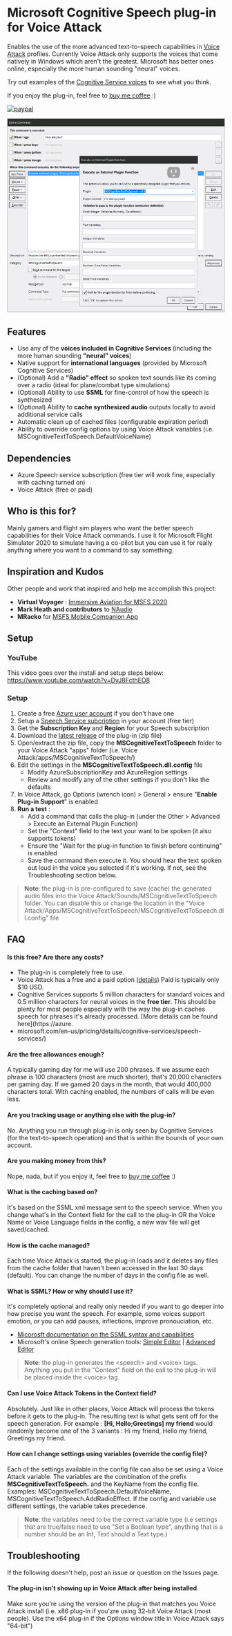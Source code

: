 ﻿# Microsoft Cognitive Speech plug-in for Voice Attack

Enables the use of the more advanced text-to-speech capabilities in [Voice Attack](https://voiceattack.com/) profiles.  Currently Voice Attack only supports the voices that come natively in Windows which aren't the greatest.   Microsoft has better ones online, especially the more human sounding "neural" voices.  

Try out examples of the [Cognitive Service voices](https://azure.microsoft.com/en-us/services/cognitive-services/text-to-speech/#features) to see what you think.

If you enjoy the plug-in, feel free to [buy me coffee](https://www.paypal.com/donate?hosted_button_id=ZEJ4UZGGSM9Q8) :)

[![paypal](https://www.paypalobjects.com/en_US/i/btn/btn_donateCC_LG.gif)](https://www.paypal.com/cgi-bin/webscr?cmd=_s-xclick&hosted_button_id=ZEJ4UZGGSM9Q8&source=url)

 ![Screen Capture](Content/screen-capture1.jpg)

## Features
- Use any of the **voices included in Cognitive Services** (including the more human sounding **"neural" voices**)
- Native support for **international languages** (provided by Microsoft Cognitive Services)
- (Optional) Add a **"Radio" effect** so spoken text sounds like its coming over a radio (ideal for plane/combat type simulations)
- (Optional) Ability to use **SSML** for fine-control of how the speech is synthesized 
- (Optional) Ability to **cache synthesized audio** outputs locally to avoid additional service calls
- Automatic clean up of cached files (configurable expiration period)
- Ability to override config options by using Voice Attack variables (i.e. MSCognitiveTextToSpeech.DefaultVoiceName)

## Dependencies

- Azure Speech service subscription (free tier will work fine, especially with caching turned on)
- Voice Attack (free or paid)
  
## Who is this for?
Mainly gamers and flight sim players who want the better speech capabilities for their Voice Attack commands.  I use it for Microsoft Flight Simulator 2020 to simulate having a co-pilot but you can use it for really anything where you want to a command to say something.

## Inspiration and Kudos
Other people and work that inspired and help me accomplish this project:
- **Virtual Voyager** : [Immersive Aviation for MSFS 2020](https://www.youtube.com/watch?v=wQ5Ed-C_dbs)
- **Mark Heath and contributors** to [NAudio](https://github.com/naudio/NAudio) 
- **MRacko** for [MSFS Mobile Companion App](https://github.com/mracko/MSFS-Mobile-Companion-App)
  
## Setup

### YouTube
This video goes over the install and setup steps below: 
https://www.youtube.com/watch?v=DvJ8FcthEO8

### Setup
1. Create a free [Azure user account](https://docs.microsoft.com/en-us/azure/cognitive-services/speech-service/overview#try-the-speech-service-for-free) if you don't have one
2. Setup a [Speech Service subcription](https://docs.microsoft.com/en-us/azure/cognitive-services/speech-service/overview#try-the-speech-service-for-free) in your account (free tier)
3. Get the **Subscription Key** and **Region** for your Speech subscription
4. Download the [latest release](https://github.com/jamescl604/MSCognitiveSpeechForVoiceAttack/releases) of the plug-in (zip file)
5. Open/extract the zip file, copy the **MSCognitiveTextToSpeech** folder to your Voice Attack "apps" folder (i.e. Voice Attack/apps/MSCognitiveTextToSpeech/)
6. Edit the settings in the **MSCognitiveTextToSpeech.dll.config** file  
     - Modify AzureSubscriptionKey and AzureRegion settings
     - Review and modify any of the other settings if you don't like the defaults
7. In Voice Attack, go Options (wrench icon) > General >  ensure "**Enable Plug-in Support**" is enabled
8. **Run a test** :
   - Add a command that calls the plug-in (under the Other > Advanced > Execute an External Plugin Function)
   - Set the "Context" field to the text your want to be spoken (it also supports tokens)
   - Ensure the "Wait for the plug-in function to finish before continuing" is enabled
   - Save the command then execute it.  You should hear the text spoken out loud in the voice you selected if it's working.  If not, see the Troubleshooting section below.

>**Note**: the plug-in is pre-configured to save (cache) the generated audio files into the Voice Attack/Sounds/MSCognitiveTextToSpeech folder.  You can disable this or change the location in the "Voice Attack/Apps/MSCognitiveTextToSpeech/MSCognitiveTextToSpeech.dll.config" file

## FAQ

#### Is this free?  Are there any costs?
- The plug-in is completely free to use.  
- Voice Attack has a free and a paid option ([details](https://voiceattack.com/purchase.aspx)) Paid is typically only $10 USD.   
- Cognitive Services supports 5 million characters for standard voices and 0.5 million characters for neural voices in the **free tier**.  This should be plenty for most people especially with the way the plug-in caches speech for phrases it's already processed.   [More details can be found here](https://azure.
- microsoft.com/en-us/pricing/details/cognitive-services/speech-services/)  

#### Are the free allowances enough?

A typically gaming day for me will use 200 phrases.  If we assume each phrase is 100 characters (most are much shorter), that's 20,000 characters per gaming day.   If we gamed 20 days in the month, that would 400,000 characters total.  With caching enabled, the numbers of calls will be even less.  

#### Are you tracking usage or anything else with the plug-in?
No.  Anything you run through plug-in is only seen by Cognitive Services (for the text-to-speech operation) and that is within the bounds of your own account.  

#### Are you making money from this?
Nope, nada, but if you enjoy it, feel free to [buy me coffee](https://www.paypal.com/donate?hosted_button_id=ZEJ4UZGGSM9Q8) :)

#### What is the caching based on?
It's based on the SSML xml message sent to the speech service.  When you change what's in the Context field for the call to the plug-in OR the Voice Name or Voice Language fields in the config, a new wav file will get saved/cached.

#### How is the cache managed?
Each time Voice Attack is started, the plug-in loads and it deletes any files from the cache folder that haven't been accessed in the last 30 days (default).  You can change the number of days in the config file as well.

#### What is SSML?  How or why should I use it?
It's completely optional and really only needed if you want to go deeper into how precise you want the speech.  For example, some voices support emotion, or you can add pauses, inflections, improve pronouciation, etc.

- [Micorosft documentation on the SSML syntax and capabilities](https://docs.microsoft.com/en-us/azure/cognitive-services/speech-service/speech-synthesis-markup)
- Microsoft's online Speech generation tools: [Simple Editor](https://speech.microsoft.com/audiocontentcreation) | [Advanced Editor](https://azure.microsoft.com/en-us/services/cognitive-services/text-to-speech/)

>**Note**: the plug-in generates the \<speech\> and \<voice\> tags.  Anything you put in the "Context" field on the call to the plug-in will be placed inside the \<voice\> tag.

#### Can I use Voice Attack Tokens in the Context field?
Absolutely.  Just like in other places, Voice Attack will process the tokens before it gets to the plug-in.  The resulting text is what gets sent off for the speech generation.  For example : **[Hi, Hello;Greetings] my friend** would randomly become one of the 3 variants : Hi my friend, Hello my friend, Greetings my friend.

#### How can I change settings using variables (override the config file)?
Each of the settings available in the config file can also be set using a Voice Attack variable.  The variables are the combination of the prefix **MSCognitiveTextToSpeech.** and the KeyName from the config file.  Examples: MSCognitiveTextToSpeech.DefaultVoiceName, MSCognitiveTextToSpeech.AddRadioEffect.  If the config and variable use different settings, the variable takes precedence.  

>**Note**: the variables need to be the correct variable type (i.e settings that are true/false need to use "Set a Boolean type", anything that is a number should be an Int, Text should a Text type.)


## Troubleshooting

If the following doesn't help, post an issue or question on the Issues page.

#### The plug-in isn't showing up in Voice Attack after being installed

Make sure you're using the version of the plug-in that matches you Voice Attack install (i.e. x86 plug-in if you'zre using 32-bit Voice Attack (most people).  Use the x64 plug-in if the Options window title in Voice Attack says "64-bit")

